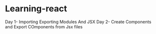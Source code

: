 # Learning-react
Day 1- Importing Exporting Modules And JSX
Day 2- Create Components and Export COmponents from Jsx files

